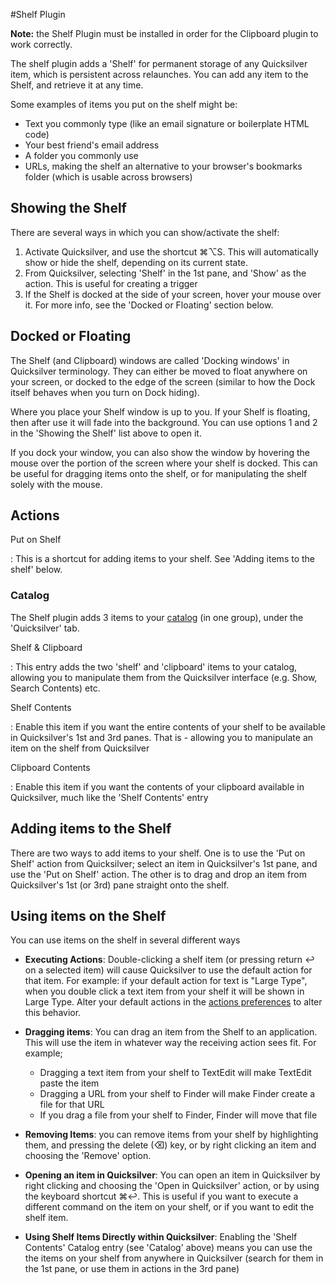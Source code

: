 #Shelf Plugin

**Note:** the Shelf Plugin must be installed in order for the Clipboard plugin to work correctly.

The shelf plugin adds a 'Shelf' for permanent storage of any Quicksilver item, which is persistent across relaunches. You can add any item to the Shelf, and retrieve it at any time.

Some examples of items you put on the shelf might be:

* Text you commonly type (like an email signature or boilerplate HTML code)
* Your best friend's email address
* A folder you commonly use
* URLs, making the shelf an alternative to your browser's bookmarks folder (which is usable across browsers)

## Showing the Shelf

There are several ways in which you can show/activate the shelf:

1. Activate Quicksilver, and use the shortcut ⌘⌥S. This will automatically show or hide the shelf, depending on its current state.
2. From Quicksilver, selecting 'Shelf' in the 1st pane, and 'Show' as the action. This is useful for creating a trigger
3. If the Shelf is docked at the side of your screen, hover your mouse over it. For more info, see the 'Docked or Floating' section below.

## Docked or Floating

The Shelf (and Clipboard) windows are called 'Docking windows' in Quicksilver terminology. They can either be moved to float anywhere on your screen, or docked to the edge of the screen (similar to how the Dock itself behaves when you turn on Dock hiding).

Where you place your Shelf window is up to you. If your Shelf is floating, then after use it will fade into the background. You can use options 1 and 2 in the 'Showing the Shelf' list above to open it.

If you dock your window, you can also show the window by hovering the mouse over the portion of the screen where your shelf is docked. This can be useful for dragging items onto the shelf, or for manipulating the shelf solely with the mouse.

## Actions

Put on Shelf

  : This is a shortcut for adding items to your shelf. See 'Adding items to the shelf' below.
    
### Catalog

The Shelf plugin adds 3 items to your [catalog](qs://preferences#QSCatalogPrefPane) (in one group), under the 'Quicksilver' tab.

Shelf & Clipboard
    
  : This entry adds the two 'shelf' and 'clipboard' items to your catalog, allowing you to manipulate them from the Quicksilver interface (e.g. Show, Search Contents) etc.
    
Shelf Contents
    
  : Enable this item if you want the entire contents of your shelf to be available in Quicksilver's 1st and 3rd panes. That is - allowing you to manipulate an item on the shelf from Quicksilver
  
Clipboard Contents

  : Enable this item if you want the contents of your clipboard available in Quicksilver, much like the 'Shelf Contents' entry

## Adding items to the Shelf

There are two ways to add items to your shelf. One is to use the 'Put on Shelf' action from Quicksilver; select an item in Quicksilver's 1st pane, and use the 'Put on Shelf' action.
The other is to drag and drop an item from Quicksilver's 1st (or 3rd) pane straight onto the shelf.

## Using items on the Shelf

You can use items on the shelf in several different ways

* **Executing Actions**: Double-clicking a shelf item (or pressing return ↩ on a selected item) will cause Quicksilver to use the default action for that item.
    For example: if your default action for text is "Large Type", when you double click a text item from your shelf it will be shown in Large Type. Alter your default actions in the [actions preferences](qs://preferences#QSActionsPrefPane) to alter this behavior.
    
* **Dragging items**: You can drag an item from the Shelf to an application. This will use the item in whatever way the receiving action sees fit. For example;
    * Dragging a text item from your shelf to TextEdit will make TextEdit paste the item
    * Dragging a URL from your shelf to Finder will make Finder create a file for that URL
    * If you drag a file from your shelf to Finder, Finder will move that file

* **Removing Items**: you can remove items from your shelf by highlighting them, and pressing the delete (⌫) key, or by right clicking an item and choosing the 'Remove' option.

* **Opening an item in Quicksilver**: You can open an item in Quicksilver by right clicking and choosing the 'Open in Quicksilver' action, or by using the keyboard shortcut ⌘↩. This is useful if you want to execute a different command on the item on your shelf, or if you want to edit the shelf item.
    
* **Using Shelf Items Directly within Quicksilver**: Enabling the 'Shelf Contents' Catalog entry (see 'Catalog' above) means you can use the the items on your shelf from anywhere in Quicksilver (search for them in the 1st pane, or use them in actions in the 3rd pane)
